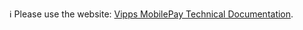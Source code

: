 ℹ️ Please use the website:
[Vipps MobilePay Technical Documentation](https://developer.vippsmobilepay.com/docs/APIs/checkout-api/).


<!-- This content has moved to https://github.com/vippsas/vipps-developer-docs/tree/main/docs/APIs/checkout-api -->
